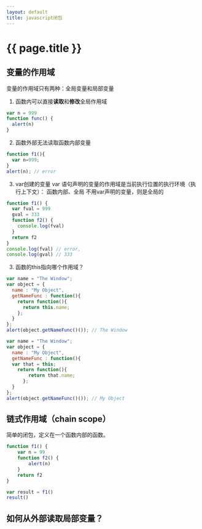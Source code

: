 ```yaml
---
layout: default
title: javascript闭包
---
```


# {{ page.title }}

## 变量的作用域
变量的作用域只有两种：全局变量和局部变量
1. 函数内可以直接**读取**和**修改**全局作用域
```javascript
var n = 999
function func() {
  alert(n)
}
```

2. 函数外部无法读取函数内部变量
```javascript
function f1(){
  var n=999;
}
alert(n); // error
```

3. var创建的变量
  var 语句声明的变量的作用域是当前执行位置的执行环境（执行上下文）：
  函数内部、全局
  不用var声明的变量，则是全局的
```javascript
function f1() {
  var fval = 999
  gval = 333
  function f2() {
  	console.log(fval)
  }
  return f2
}
console.log(fval) // error,
console.log(gval) // 333
  ```

3. 函数的this指向哪个作用域？

```javascript
var name = "The Window";
var object = {
  name : "My Object",
  getNameFunc : function(){
    return function(){
      return this.name;
    };
  }
};
alert(object.getNameFunc()()); // The Window

```

```javascript
var name = "The Window";
var object = {
  name : "My Object",
  getNameFunc : function(){
  var that = this;
    return function(){
        return that.name;
      };
  }
};
alert(object.getNameFunc()()); // My Object
```

## 链式作用域（chain scope）
简单的闭包，定义在一个函数内部的函数。
```javascript
function f1() {
	var n = 99
	function f2() {
		alert(n)
	}
	return f2
}

var result = f1()
result()
```


## 如何从外部读取局部变量？
